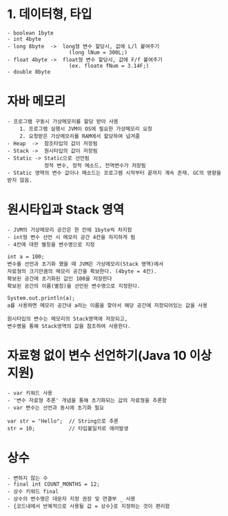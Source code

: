 # 1. 데이터형, 타입
    - boolean 1byte
    - int 4byte
    - long 8byte  ->  long형 변수 할당시, 값에 L/l 붙여주기
                        (long lNum = 300L;)
    - float 4byte ->  float형 변수 할당시, 값에 F/f 붙여주기
                        (ex. floate fNum = 3.14F;)
    - double 8byte


# 자바 메모리
    - 프로그램 구동시 가상메모리를 할당 받아 사용
        1. 프로그램 실행시 JVM이 OS에 필요한 가상메모리 요청
        2. 요청받은 가상메모리를 RAM에서 할당하여 넘겨줌
    - Heap  ->  참조타입의 값이 저장됨
    - Stack ->  원시타입의 값이 저장됨
    - Static -> Static으로 선언됨
                정적 변수, 정적 메소드, 전역변수가 저장됨
    - Static 영역의 변수 값이나 메소드는 프로그램 시작부터 끝까지 계속 존재. GC의 영향을 받지 않음.


# 원시타입과 Stack 영역
    - JVM의 가상메모리 공간은 한 칸에 1byte씩 차지함
    - int형 변수 선언 시 메모리 공간 4칸을 차지하게 됨
    - 4칸에 대한 별칭을 변수명으로 지정

    int a = 100;
    변수를 선언과 초기화 했을 때 JVM은 가상메모리(Stack 영역)에서
    자료형의 크기만큼의 메모리 공간을 확보한다. (4byte = 4칸).
    확보된 공간에 초기화된 값인 100을 저장한다
    확보된 공간의 이름(별칭)을 선언된 변수명으로 지정한다.

    System.out.println(a);
    a를 사용하면 메모리 공간내 a라는 이름을 찾아서 해당 공간에 저장되어있는 값을 사용

    원시타입의 변수는 메모리의 Stack영역에 저장되고,
    변수명을 통해 Stack영역의 값을 참조하여 사용한다.


# 자료형 없이 변수 선언하기(Java 10 이상 지원)
    - var 키워드 사용
    - '변수 자료형 추론' 개념을 통해 초기화되는 값의 자료형을 추론함
    - var 변수는 선언과 동시에 초기화 필요

    var str = "Hello";  // String으로 추론
    str = 10;           // 타입불일치로 에러발생


# 상수
    - 변하지 않는 수
    - final int COUNT_MONTHS = 12;
    - 상수 키워드 final
    - 상수의 변수명은 대문자 지정 권장 및 연결부 _ 사용
    - {코드내에서 반복적으로 사용될 값 = 상수}로 지정하는 것이 편리함